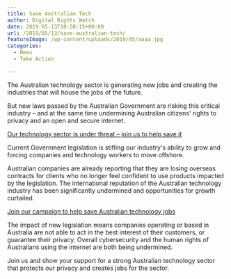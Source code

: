 ```yaml
---
title: Save Australian Tech
author: Digital Rights Watch
date: 2019-05-13T10:50:15+00:00
url: /2019/05/13/save-australian-tech/
featureImage: /wp-content/uploads/2019/05/aaaa.jpg
categories:
  - News
  - Take Action

---
```

The Australian technology sector is generating new jobs and creating the industries that will house the jobs of the future.

But new laws passed by the Australian Government are risking this critical industry – and at the same time undermining Australian citizens' rights to privacy and an open and secure internet.

<a href="https://saveoztech.digitalrightswatch.org.au/" target="_blank" rel="noreferrer noopener">Our technology sector is under threat &#8211; join us to help save it </a>

Current Government legislation is stifling our industry's ability to grow and forcing companies and technology workers to move offshore.

Australian companies are already reporting that they are losing overseas contracts for clients who no longer feel confident to use products impacted by the legislation. The international reputation of the Australian technology industry has been significantly undermined and opportunities for growth curtailed.

<a href="https://saveoztech.digitalrightswatch.org.au/" target="_blank" rel="noreferrer noopener">Join our campaign to help save Australian technology jobs </a>

The impact of new legislation means companies operating or based in Australia are not able to act in the best interest of their customers, or guarantee their privacy. Overall cybersecurity and the human rights of Australians using the internet are both being undermined.

Join us and show your support for a strong Australian technology sector that protects our privacy and creates jobs for the sector.
